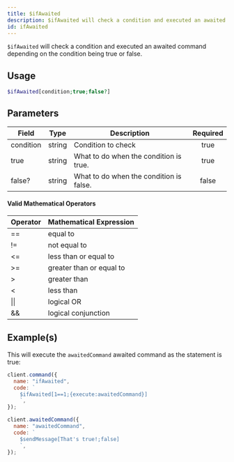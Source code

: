```yaml
---
title: $ifAwaited
description: $ifAwaited will check a condition and executed an awaited command depending on the condition being true or false.
id: ifAwaited
---
```


`$ifAwaited` will check a condition and executed an awaited command depending on the condition being true or false.

## Usage

```php
$ifAwaited[condition;true;false?]
```

## Parameters

| Field     | Type   | Description                             | Required |
| --------- | ------ | --------------------------------------- | :------: |
| condition | string | Condition to check                      |   true   |
| true      | string | What to do when the condition is true.  |   true   |
| false?    | string | What to do when the condition is false. |  false   |

#### Valid Mathematical Operators

| Operator | Mathematical Expression  |
| -------- | ------------------------ |
| ==       | equal to                 |
| !=       | not equal to             |
| <=       | less than or equal to    |
| \>=      | greater than or equal to |
| \>       | greater than             |
| <        | less than                |
| \|\|     | logical OR               |
| &&       | logical conjunction      |

## Example(s)

This will execute the `awaitedCommand` awaited command as the statement is true:

```javascript
client.command({
  name: "ifAwaited",
  code: `
    $ifAwaited[1==1;{execute:awaitedCommand}]
    `,
});

client.awaitedCommand({
  name: "awaitedCommand",
  code: `
    $sendMessage[That's true!;false]
    `,
});
```
